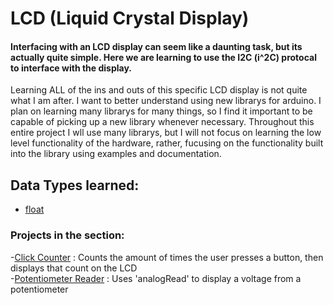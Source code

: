 # LCD (Liquid Crystal Display)  
#### Interfacing with an LCD display can seem like a daunting task, but its actually quite simple. Here we are learning to use the I2C (i^2C) protocal to interface with the display.  

Learning ALL of the ins and outs of this specific LCD display is not quite what I am after. I want to better understand using new librarys for arduino. I plan on learning many librarys for many things, so I find it important to be capable of picking up a new library whenever necessary. Throughout this entire project I wll use many librarys, but I will not focus on learning the low level functionality of the hardware, rather, fucusing on the functionality built into the library using examples and documentation. 

## Data Types learned:
*	[float](https://www.arduino.cc/reference/en/language/variables/data-types/float/)


### Projects in the section:  
-[Click Counter](https://github.com/DawsonReschke/Arduino_Projects/tree/test/LCD%20-%20Liquid%20Crystal%20Display/Click%20Counter) : Counts the amount of times the user presses a button, then displays that count on the LCD  
-[Potentiometer Reader](https://github.com/DawsonReschke/Arduino_Projects/tree/test/LCD%20-%20Liquid%20Crystal%20Display/Potentiometer%20Reader/LCD_analog_read) : Uses 'analogRead' to display a voltage from a potentiometer  

